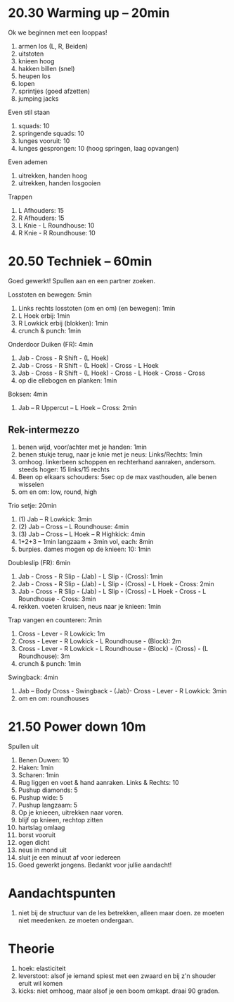 # 20.30 Warming up – 20min

Ok we beginnen met een looppas!

 1. armen los (L, R, Beiden)
 1. uitstoten
 1. knieen hoog
 1. hakken billen (snel)
 1. heupen los
 1. lopen
 1. sprintjes (goed afzetten)
 1. jumping jacks

Even stil staan

 1. squads: 10
 1. springende squads: 10
 1. lunges vooruit: 10
 1. lunges gesprongen: 10 (hoog springen, laag opvangen)

Even ademen

 1. uitrekken, handen hoog
 1. uitrekken, handen losgooien

Trappen

 1. L Afhouders: 15
 1. R Afhouders: 15
 1. L Knie - L Roundhouse: 10
 1. R Knie - R Roundhouse: 10 

# 20.50 Techniek – 60min

Goed gewerkt! Spullen aan en een partner zoeken.

Losstoten en bewegen: 5min

 1. Links rechts losstoten (om en om) (en bewegen): 1min
 1. L Hoek erbij: 1min
 1. R Lowkick erbij (blokken): 1min
 1. crunch & punch: 1min

Onderdoor Duiken (FR): 4min

 1. Jab - Cross - R Shift - (L Hoek)
 1. Jab - Cross - R Shift - (L Hoek) - Cross - L Hoek
 1. Jab - Cross - R Shift - (L Hoek) - Cross - L Hoek - Cross - Cross
 1. op die ellebogen en planken: 1min

Boksen: 4min

 1. Jab – R Uppercut – L Hoek – Cross: 2min

## Rek-intermezzo

 1. benen wijd, voor/achter met je handen: 1min
 1. benen stukje terug, naar je knie met je neus: Links/Rechts: 1min
 1. omhoog. linkerbeen schoppen en rechterhand aanraken, andersom. steeds hoger: 15 links/15 rechts
 1. Been op elkaars schouders: 5sec op de max vasthouden, alle benen wisselen
 1. om en om: low, round, high

Trio setje: 20min

 1. (1) Jab – R Lowkick: 3min
 1. (2) Jab – Cross – L Roundhouse: 4min
 1. (3) Jab – Cross – L Hoek – R Highkick: 4min
 1. 1+2+3 – 1min langzaam + 3min vol, each: 8min
 1. burpies. dames mogen op de knieen: 10: 1min

Doubleslip (FR): 6min

 1. Jab - Cross - R Slip - (Jab) - L Slip - (Cross): 1min
 1. Jab - Cross - R Slip - (Jab) - L Slip - (Cross) - L Hoek - Cross: 2min
 1. Jab - Cross - R Slip - (Jab) - L Slip - (Cross) - L Hoek - Cross - L Roundhouse - Cross: 3min
 1. rekken. voeten kruisen, neus naar je knieen: 1min

Trap vangen en counteren: 7min

 1. Cross - Lever - R Lowkick: 1m
 1. Cross - Lever - R Lowkick - L Roundhouse - (Block): 2m
 1. Cross - Lever - R Lowkick - L Roundhouse - (Block) - (Cross) - (L Roundhouse): 3m
 1. crunch & punch: 1min

Swingback: 4min

 1. Jab – Body Cross - Swingback - (Jab)- Cross - Lever - R Lowkick: 3min
 1. om en om: roundhouses

# 21.50 Power down 10m

Spullen uit

 1. Benen Duwen: 10
 1. Haken: 1min
 1. Scharen: 1min
 1. Rug liggen en voet & hand aanraken. Links & Rechts: 10
 1. Pushup diamonds: 5
 1. Pushup wide: 5
 1. Pushup langzaam: 5
 1. Op je knieeen, uitrekken naar voren.
 1. blijf op knieen, rechtop zitten
 1. hartslag omlaag
 1. borst vooruit
 1. ogen dicht
 1. neus in mond uit
 1. sluit je een minuut af voor iedereen
 1. Goed gewerkt jongens. Bedankt voor jullie aandacht! 

# Aandachtspunten

 1. niet bij de structuur van de les betrekken, alleen maar doen. ze moeten niet meedenken. ze moeten ondergaan. 

# Theorie

 1. hoek: elasticiteit
 1. leverstoot: alsof je iemand spiest met een zwaard en bij z'n shouder eruit wil komen
 1. kicks: niet omhoog, maar alsof je een boom omkapt. draai 90 graden.
